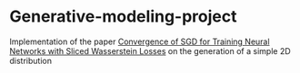 # Generative-modeling-project

Implementation of the paper [Convergence of SGD for Training Neural Networks with Sliced
Wasserstein Losses](https://arxiv.org/abs/2307.11714) on the generation of a simple 2D distribution